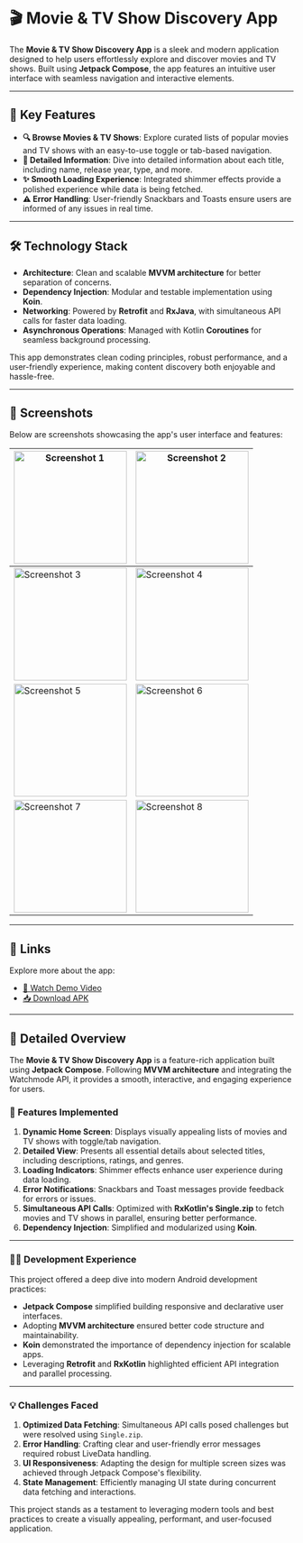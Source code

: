 # 🎬 Movie & TV Show Discovery App  

The **Movie & TV Show Discovery App** is a sleek and modern application designed to help users effortlessly explore and discover movies and TV shows. Built using **Jetpack Compose**, the app features an intuitive user interface with seamless navigation and interactive elements.

---

## 🚀 Key Features  
- **🔍 Browse Movies & TV Shows**: Explore curated lists of popular movies and TV shows with an easy-to-use toggle or tab-based navigation.  
- **📖 Detailed Information**: Dive into detailed information about each title, including name, release year, type, and more.  
- **✨ Smooth Loading Experience**: Integrated shimmer effects provide a polished experience while data is being fetched.  
- **⚠️ Error Handling**: User-friendly Snackbars and Toasts ensure users are informed of any issues in real time.  

---

## 🛠️ Technology Stack  
- **Architecture**: Clean and scalable **MVVM architecture** for better separation of concerns.  
- **Dependency Injection**: Modular and testable implementation using **Koin**.  
- **Networking**: Powered by **Retrofit** and **RxJava**, with simultaneous API calls for faster data loading.  
- **Asynchronous Operations**: Managed with Kotlin **Coroutines** for seamless background processing.  

This app demonstrates clean coding principles, robust performance, and a user-friendly experience, making content discovery both enjoyable and hassle-free.

---

## 📸 Screenshots  

Below are screenshots showcasing the app's user interface and features:  

| <img src="https://github.com/user-attachments/assets/0bf1a508-b556-4dc0-8599-7c2d69cb26aa" alt="Screenshot 1" width="200"/> | <img src="https://github.com/user-attachments/assets/9f84b7d8-2464-4866-a150-5c01e9af417e" alt="Screenshot 2" width="200"/> |  
|------------------------------------------------------------------------------------------------|------------------------------------------------------------------------------------------------|  
| <img src="https://github.com/user-attachments/assets/cb9b3e58-6ffc-4fe6-972e-3e1dcb29c200" alt="Screenshot 3" width="200"/> | <img src="https://github.com/user-attachments/assets/19aaa36f-6f62-4496-9546-8e036fb373ea" alt="Screenshot 4" width="200"/> |  
| <img src="https://github.com/user-attachments/assets/eb35e86f-bda4-4583-91fd-8c1182aa4eb2" alt="Screenshot 5" width="200"/> | <img src="https://github.com/user-attachments/assets/df439d3a-3e98-42d4-80ea-0f8adbb06a18" alt="Screenshot 6" width="200"/> |  
| <img src="https://github.com/user-attachments/assets/c60d477b-3c5c-4431-a8c2-b3e75b8e862f" alt="Screenshot 7" width="200"/> | <img src="https://github.com/user-attachments/assets/7be906cc-e42a-47f9-b482-8e00d831fac0" alt="Screenshot 8" width="200"/> |  

---

## 🔗 Links  

Explore more about the app:  
- [🎥 Watch Demo Video](https://drive.google.com/file/d/1aMMmns6fVbEuHNmT0qqKg5IsYDdKSARz/view?usp=drive_link)  
- [📥 Download APK](https://drive.google.com/file/d/1gUODf1GQ3R-YhYA0ntl4QbI5EHb4Fq-P/view?usp=drive_link)  

---

## 📖 Detailed Overview  

The **Movie & TV Show Discovery App** is a feature-rich application built using **Jetpack Compose**. Following **MVVM architecture** and integrating the Watchmode API, it provides a smooth, interactive, and engaging experience for users.

### 🌟 Features Implemented  
1. **Dynamic Home Screen**: Displays visually appealing lists of movies and TV shows with toggle/tab navigation.  
2. **Detailed View**: Presents all essential details about selected titles, including descriptions, ratings, and genres.  
3. **Loading Indicators**: Shimmer effects enhance user experience during data loading.  
4. **Error Notifications**: Snackbars and Toast messages provide feedback for errors or issues.  
5. **Simultaneous API Calls**: Optimized with **RxKotlin's Single.zip** to fetch movies and TV shows in parallel, ensuring better performance.  
6. **Dependency Injection**: Simplified and modularized using **Koin**.  

---

### 🧑‍💻 Development Experience  

This project offered a deep dive into modern Android development practices:  
- **Jetpack Compose** simplified building responsive and declarative user interfaces.  
- Adopting **MVVM architecture** ensured better code structure and maintainability.  
- **Koin** demonstrated the importance of dependency injection for scalable apps.  
- Leveraging **Retrofit** and **RxKotlin** highlighted efficient API integration and parallel processing.  

---

### 💡 Challenges Faced  
1. **Optimized Data Fetching**: Simultaneous API calls posed challenges but were resolved using `Single.zip`.  
2. **Error Handling**: Crafting clear and user-friendly error messages required robust LiveData handling.  
3. **UI Responsiveness**: Adapting the design for multiple screen sizes was achieved through Jetpack Compose's flexibility.  
4. **State Management**: Efficiently managing UI state during concurrent data fetching and interactions.  

This project stands as a testament to leveraging modern tools and best practices to create a visually appealing, performant, and user-focused application.  
